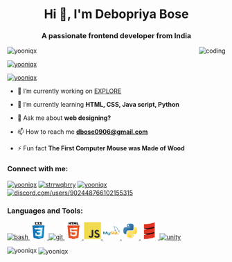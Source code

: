 <h1 align="center">Hi 👋, I'm Debopriya Bose</h1>
<h3 align="center">A passionate frontend developer from India</h3>
<center>
<img alt="coding" align="right" src="https://camo.githubusercontent.com/3422dd10d90be0bf50803d4b633d09f88fd8c1c91366d984d2dd85b759aea4d9/68747470733a2f2f6d656469612e74656e6f722e636f6d2f336254785a34486472797341414141642f706978656c732d6e656f6e2e676966">
</center>

<p align="left"> <img src="https://komarev.com/ghpvc/?username=yooniqx&label=Profile%20views&color=0e75b6&style=flat" alt="yooniqx" /> </p>

<p align="left"> <a href="https://github.com/ryo-ma/github-profile-trophy"><img src="https://github-profile-trophy.vercel.app/?username=yooniqx" alt="yooniqx" /></a> </p>

<p align="left"> <a href="https://twitter.com/yooniqx" target="blank"><img src="https://img.shields.io/twitter/follow/yooniqx?logo=twitter&style=for-the-badge" alt="yooniqx" /></a> </p>

- 🔭 I’m currently working on [EXPLORE](https://github.com/yooniqx/EXPLORE.git)

- 🌱 I’m currently learning **HTML, CSS, Java script, Python**

- 💬 Ask me about **web designing?**

- 📫 How to reach me **dbose0906@gmail.com**

- ⚡ Fun fact **The First Computer Mouse was Made of Wood**

<h3 align="left">Connect with me:</h3>
<p align="left">
<a href="https://twitter.com/yooniqx" target="blank"><img align="center" src="https://raw.githubusercontent.com/rahuldkjain/github-profile-readme-generator/master/src/images/icons/Social/twitter.svg" alt="yooniqx" height="30" width="40" /></a>
<a href="https://instagram.com/strrwqbrry" target="blank"><img align="center" src="https://raw.githubusercontent.com/rahuldkjain/github-profile-readme-generator/master/src/images/icons/Social/instagram.svg" alt="strrwqbrry" height="30" width="40" /></a>
<a href="https://www.youtube.com/c/yooniqx" target="blank"><img align="center" src="https://raw.githubusercontent.com/rahuldkjain/github-profile-readme-generator/master/src/images/icons/Social/youtube.svg" alt="yooniqx" height="30" width="40" /></a>
<a href="https://discord.gg/discord.com/users/902448766102155315" target="blank"><img align="center" src="https://raw.githubusercontent.com/rahuldkjain/github-profile-readme-generator/master/src/images/icons/Social/discord.svg" alt="discord.com/users/902448766102155315" height="30" width="40" /></a>
</p>

<h3 align="left">Languages and Tools:</h3>
<p align="left"> <a href="https://www.gnu.org/software/bash/" target="_blank" rel="noreferrer"> <img src="https://www.vectorlogo.zone/logos/gnu_bash/gnu_bash-icon.svg" alt="bash" width="40" height="40"/> </a> <a href="https://www.w3schools.com/css/" target="_blank" rel="noreferrer"> <img src="https://raw.githubusercontent.com/devicons/devicon/master/icons/css3/css3-original-wordmark.svg" alt="css3" width="40" height="40"/> </a> <a href="https://git-scm.com/" target="_blank" rel="noreferrer"> <img src="https://www.vectorlogo.zone/logos/git-scm/git-scm-icon.svg" alt="git" width="40" height="40"/> </a> <a href="https://www.w3.org/html/" target="_blank" rel="noreferrer"> <img src="https://raw.githubusercontent.com/devicons/devicon/master/icons/html5/html5-original-wordmark.svg" alt="html5" width="40" height="40"/> </a> <a href="https://developer.mozilla.org/en-US/docs/Web/JavaScript" target="_blank" rel="noreferrer"> <img src="https://raw.githubusercontent.com/devicons/devicon/master/icons/javascript/javascript-original.svg" alt="javascript" width="40" height="40"/> </a> <a href="https://www.mysql.com/" target="_blank" rel="noreferrer"> <img src="https://raw.githubusercontent.com/devicons/devicon/master/icons/mysql/mysql-original-wordmark.svg" alt="mysql" width="40" height="40"/> </a> <a href="https://www.python.org" target="_blank" rel="noreferrer"> <img src="https://raw.githubusercontent.com/devicons/devicon/master/icons/python/python-original.svg" alt="python" width="40" height="40"/> </a> <a href="https://www.scala-lang.org" target="_blank" rel="noreferrer"> <img src="https://raw.githubusercontent.com/devicons/devicon/master/icons/scala/scala-original.svg" alt="scala" width="40" height="40"/> </a> <a href="https://unity.com/" target="_blank" rel="noreferrer"> <img src="https://www.vectorlogo.zone/logos/unity3d/unity3d-icon.svg" alt="unity" width="40" height="40"/> </a> </p>

<p><img align="left" src="https://github-readme-stats.vercel.app/api/top-langs?username=yooniqx&show_icons=true&locale=en&layout=compact" alt="yooniqx" /></p>

<p>&nbsp;<img align="center" src="https://github-readme-stats.vercel.app/api?username=yooniqx&show_icons=true&locale=en" alt="yooniqx" /></p>
